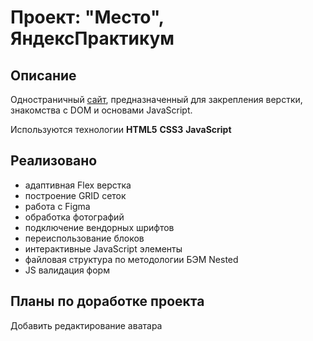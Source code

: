 # Проект: "Место", ЯндексПрактикум

## Описание


Одностраничный [сайт](https://pittburg.github.io/mesto/), предназначенный для закрепления верстки,
знакомства с DOM и основами JavaScript. 

Используются технологии **HTML5**  **CSS3** **JavaScript**


## Реализовано


- адаптивная Flex верстка
- построение GRID сеток
- работа с Figma
- обработка фотографий
- подключение вендорных шрифтов
- переиспользование блоков
- интерактивные JavaScript элементы
- файловая структура по методологии БЭМ Nested
- JS валидация форм

## Планы по доработке проекта

Добавить редактирование аватара

